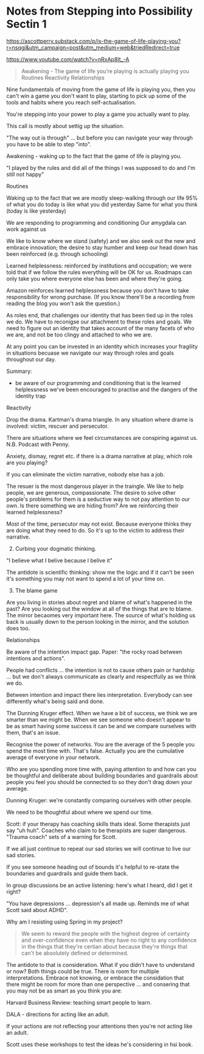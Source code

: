 # Notes from Stepping into Possibility Sectin 1

https://ascottperry.substack.com/p/is-the-game-of-life-playing-you?r=nsqgj&utm_campaign=post&utm_medium=web&triedRedirect=true

https://www.youtube.com/watch?v=nRxAp8It_-A

> Awakening - The game of life you’re playing is actually playing you
  Routines
  Reactivity
  Relationships
  
Nine fundamentals of moving from the game of life is playing you, then you can't win a game you don't want to play, starting to pick up some of the tools and habits where you reach self-actualisation.

You're stepping into your power to play a game you actually want to play.

This call is mostly about settig up the situation.

"The way out is through" ... but before you can navigate your way through you have to be able to step "into".

Awakening - waking up to the fact that the game of life is playing you.

"I played by the rules and did all of the things I was supposed to do and I'm still not happy"

Routines

Waking up to the fact that we are mostly sleep-walking through our life
95% of what you do today is like what you did yesterday
Same for what you think (today is like yesterday)

We are responding to programming and conditioning
Our amygdala can work against us

We like to know where we stand (safety) and we also seek out the new and embrace innovation; the desire to stay humber and keep our head down has been reinforced (e.g. through schooling)

Learned helplessness: reinforced by institutions and occupation; we were told that if we follow the rules everything will be OK for us. Roadmaps can only take you where everyone else has been and where they're going.

Amazon reinforces learned helplessness because you don't have to take responsibility for wrong purchase. (If you know there'll be a recording from reading the blog you won't ask the question.)

As roles end, that challenges our identity that has been tied up in the roles we do. We have to reconigse our attachment to these roles and goals. We need to figure out an identity that takes account of the many facets of who we are, and not be too clingy and attached to who we are.

At any point you can be invested in an identity which increases your fragility in situations becuase we navigate our way through roles and goals throughout our day.

Summary:
- be aware of our programming and conditioning that is the learned helplessness we've been encouraged to practise and the dangers of the identity trap

Reactivity

Drop the drama. Kartman's drama triangle. In any situation where drame is involved: victim, rescuer and persecutor.

There are situations where we feel circumstances are conspiring against us. N.B. Podcast with Penny.

Anxiety, dismay, regret etc. if there is a drama narrative at play, which role are you playing?

If you can eliminate the victim narrative, nobody else has a job.

The resuer is the most dangerous player in the traingle. We like to help people, we are generous, compassionate. The desire to solve other people's problems for them is a seductive way to not pay attention to our own. Is there something we are hiding from? Are we reinforcing their learned helplessness?

Most of the time, persecutor may not exist. Because everyone thinks they are doing what they need to do. So it's up to the victim to address their narrative.

2. Curbing your dogmatic thinking.

"I believe what I belive because I belive it"

The antidote is scientific thinking: show me the logic and if it can't be seen it's something you may not want to spend a lot of your time on.

3. The blame game

Are you living in stories about regret and blame of what's happened in the past? Are you looking out the window at all of the things that are to blame. The mirror becaomes very important here. The source of what's holding us back is usually down to the person looking in the mirror, and the solution does too.

Relationships

Be aware of the intention impact gap. Paper: "the rocky road between intentions and actions".

People had conflicts ... the intention is not to cause others pain or hardship ... but we don't always communicate as clearly and respectfully as we think we do.

Between intention and impact there lies interpretation. Everybody can see differently what's being said and done.

The Dunning Kruger effect. When we have a bit of success, we think we are smarter than we might be. When we see someone who doesn't appear to be as smart having some success it can be and we compare ourselves with them, that's an issue.

Recognise the power of networks. You are the average of the 5 people you spend the most time with. That's false. Actually you are the cumulative average of everyone in your network.

Who are you spending more time with, paying attention to and how can you be thoughtful and deliberate about building boundaries and guardrails about people you feel you should be connected to so they don't drag down your average.

Dunning Kruger: we're constantly comparing ourselves with other people.

We need to be thoughtful about where we spend our time.

Scott: if your therapy has coaching skills thats ideal. Some therapists just say "uh huh". Coaches who claim to be therapists are super dangerous. "Trauma coach" sets of a warning for Scott.

If we all just continue to repeat our sad stories we will continue to live our sad stories.

If you see someone heading out of bounds it's helpful to re-state the boundaries and guardrails and guide them back.

In group discussions be an active listening: here's what I heard, did I get it right?

"You have depressions ... depression's all made up. Reminds me of what Scott said about ADHD".

Why am I resisting using Spring in my project?

> We seem to reward the people with the highest degree of certainty and over-confidence even when they have no right to any confidence in the things that they're certian about because they're things that can't be absolutely defined or determined.

The antidote to that is consideration. What if you didn't have to understand or now? Both things could be true. There is room for multiple interpretations. Embrace not knowing, or embrace the considation that there might be room for more than one perspective ... and consering that you may not be as smart as you think you are:

Harvard Business Review: teaching smart people to learn.

DALA - directions for acting like an adult.

If your actions are not reflecting your attentions then you're not acting like an adult.

Scott uses these workshops to test the ideas he's considering in hsi book.

